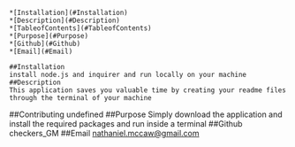     *[Installation](#Installation)
    *[Description](#Description)
    *[TableofContents](#TableofContents)
    *[Purpose](#Purpose)
    *[Github](#Github)
    *[Email](#Email)

    ##Installation
    install node.js and inquirer and run locally on your machine
    ##Description
    This application saves you valuable time by creating your readme files through the terminal of your machine
##Contributing
    undefined
##Purpose
    Simply download the application and install the required packages and run inside a terminal
##Github
    checkers_GM
##Email
    nathaniel.mccaw@gmail.com
